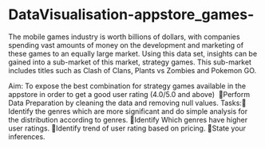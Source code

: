 # DataVisualisation-appstore_games-

The mobile games industry is worth billions of dollars, with companies spending vast amounts of money on the development and marketing of these games to an equally large market. Using this data set, insights can be gained into a sub-market of this market, strategy games. This sub-market includes titles such as Clash of Clans, Plants vs Zombies and Pokemon GO.

 Aim: To expose the best combination for strategy games available in the appstore in order to get a good user rating (4.0/5.0 and above) 
Perform Data Preparation by cleaning the data and removing null values. 
Tasks:
  Identify the genres which are more significant and do simple analysis for the distribution according to genres.
Identify Which genres have higher user ratings. 
Identify trend of user rating based on pricing.
State your inferences.
